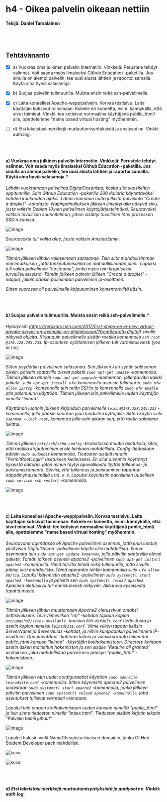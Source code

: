 # h4 - Oikea palvelin oikeaan nettiin
####  Tekijä: Daniel Tarsalainen 

\
&nbsp;


## Tehtävänanto


- [x] a) Vuokraa oma julkinen palvelin Internetiin. Vinkkejä: Perustele tehdyt valinnat. Voit saada myös ilmaiseksi Github Education -paketilla. Jos sinulla on aiempi palvelin, tee uusi alusta lähtien ja raportoi samalla. Käytä aina hyviä salasanoja.
- [x] b) Suojaa palvelin tulimuurilla. Muista ensin reikä ssh-palvelimelle.
- [x] c) Laita koneellesi Apache-weppipalvelin. Korvaa testisivu. Laita käyttäjän kotisivut toimimaan. Kokeile eri koneelta, esim. kännykällä, että sivut toimivat. Vinkki: tee kotisivut normaalina käyttäjänä public_html/ alle, opettelemme "name based virtual hosting" myöhemmin.
- [ ] d) Etsi lokeistasi merkkejä murtautumisyrityksistä ja analysoi ne. Vinkki: auth.log.



\
&nbsp;



#### a) Vuokraa oma julkinen palvelin Internetiin. Vinkkejä: Perustele tehdyt valinnat. Voit saada myös ilmaiseksi Github Education -paketilla. Jos sinulla on aiempi palvelin, tee uusi alusta lähtien ja raportoi samalla. Käytä aina hyviä salasanoja.*

*Lähdin vuokramaan palvelinta DigitalOceanista, koska sitä suositeltiin oppitunnilla. Sain Github Education -paketilla 200 dollaria käytettäväksi kahden kuukauden ajaksi. Lähdin luomaan uutta julkista palvelinta "Create a droplet" -kohdasta. Napinpainalluksen jälkeen ilmestyi alla näkyvä sivu, josta valitsin Debian 10:nen palvelimen käyttöjärjestelmäksi. Seuraavaksi valitsin tavallisen suunnitelman, johon sisältyi tavallinen Intel prosessori SSD:n kanssa.*

![image](https://user-images.githubusercontent.com/77921212/133623762-26ad3845-e05c-4c10-ba18-40bb1e60f51a.png)

*Seuraavaksi tuli valita alue, joista valitsin Amsterdamin.*

![image](https://user-images.githubusercontent.com/77921212/133624676-dee3a1b3-9a7b-4e1e-9dc3-fb4b71defe21.png)

*Tämän jälkeen lähdin valitsemaan salasanaa. Tein siitä mahdollisimman monimutkaisen, jotta tunkeutumisuhka on mahdollisimman pieni. Lopuksi tuli valita palvelimen "hostname", jonka myös tein kryptiseksi turvallisuussyistä. Tämän jälkeen painoin jälleen "Create a droplet" -nappia, jolloin pääsin poimimaan palvelimen ip-osoitteen.*

*Sitten vuorossa oli palvelimelle kirjautuminen komentoriviltä käsin.*

\
&nbsp;

#### b) Suojaa palvelin tulimuurilla. Muista ensin reikä ssh-palvelimelle.*

*Hyödynsin (https://terokarvinen.com/2017/first-steps-on-a-new-virtual-private-server-an-example-on-digitalocean/?fromSearch=digital) sivulla näkyviä ohjeita. Kirjauduin palvelimelle sisään rootilla komennolla `ssh root @178.128.245.233`. Ip-osoitteen syöttämisen jälkeen tuli varmistusviesti (yes or no).*

![image](https://user-images.githubusercontent.com/77921212/133629666-ab139c92-d499-4070-bf65-083af6a3f9fb.png)


*Sitten pyydettiin palvelimen salasanaa. Sen jälkeen kun syötin salasanan oikein, päivitin saatavilla olevat paketit `sudo apt-get update` -komennolla. Tämän jälkeen annoin `sudo apt-get upgrade` -komennon, jolla päivitin kaikki paketit. `sudo apt-get install ufw`-komennolla asensin tulimuurin. `sudo ufw allow 22/tcp` -komennolla tein reiän SSH:n ja komennolla `sudo ufw enable` otin palomuurin käyttöön. Tämän jälkeen loin palvelimelle uuden käyttäjän nimellä "leinad".*

*Käyttähän luonnin jälkeen kirjauduin palvelimelle `leinad@178.128.245.233` -komennolla, jolla pääsin suoraan juuri luodulle käyttäjälle. Sitten käytin `sudo usermod --lock root`, komentoa jolla sain aikaan sen, että rootin salasana lukittui.*

![image](https://user-images.githubusercontent.com/77921212/133632029-7b36f8c9-e5e6-4eac-af69-0fe42c8fff99.png)


*Tämän jälkeen `/etc/ssh/sshd_config` -tiedostossa muutin asetuksia, siten, että rootilla kirjautuminen ei ole lainkaan mahdollista. Config-tiedostoon pääsin `sudo sudoedit` komennolla. Tiedoston sisällä muutin "PermitRootLogin" asetuksen kielteiseksi. En ollut aiemmin käyttänyt kyseistä editoria, joten minun täytyi apuvalikosta löytää tallennus- ja poistumiskomento. Selvisi, että tallennus ja poistuminen tapahtuu näppäinyhdistelmällä `CTRL K X`. Lopuksi käynnistin palvelimen uudelleen `sudo service ssh restart` -komennolla.*

![image](https://user-images.githubusercontent.com/77921212/133631165-33400423-2fe9-4848-876a-6851ef6a4b81.png)


\
&nbsp;


#### c) Laita koneellesi Apache-weppipalvelin. Korvaa testisivu. Laita käyttäjän kotisivut toimimaan. Kokeile eri koneelta, esim. kännykällä, että sivut toimivat. Vinkki: tee kotisivut normaalina käyttäjänä public_html/ alle, opettelemme "name based virtual hosting" myöhemmin.

*Seuraavana agendassa oli Apache palvelimen asennus, jotta juuri luodun yksityisen DigitalOcean -palvelimen käyttö olisi mahdollista. Ennen asennusta tein `sudo apt-get update komennon`, jolla päivitin saatavilla olevat paketit. Tämän jälkeen asensin apache2 -palvelimen `sudo apt-get install apache2` -komennolla. Vielä tarvitsi tehdä reikä tulimuuriin, jotta sivulle pääsy olisi mahdollista. Tämä operaatio tehtiin komennolla `sudo ufw allow 80/tcp`.  Lopuksi käynnistin apache2 -palvelimen `sudo systemctl start apache2 -komennolla` ja päivitin sen `sudo systemctl reload apache2`. Apachen oletussivu tuli onnistuneesti näkyviin. Alla kuva kyseisestä tapahtumasta.*

![image](https://user-images.githubusercontent.com/77921212/133633620-31cd586b-1470-4876-b488-0be12b4c19a8.png)

*Tämän jälkeen lähdin muuttamaan Apache2 oletussivun omaksi nettisivukseni. Tein viimeviikon "m)" -kohdan tapaan kopion `etc/apache2/sites-available` -kansion `000-default.conf` tiedostosta ja asetin kopion nimeksi `leinadsite.conf`. Viime viikon tapaan lisäsin ServerName ja ServerALias -kohdat, ja niihin kumpaankin palvelimneni IP-osoitteen. DocumentRoot -kohtaan laitoin jo valmiiksi kohta tekemäni public_html kansion "leinad" -käyttäjän kotihakemistoon. Directory kohtaan asetin äsken mainititun hakemiston ja sen sisälle "Require all granted" asetuksen, joka mahdollistaa palvelimen pääsyn "public_html" -hakemistoon.*

![image](https://user-images.githubusercontent.com/77921212/133633857-23368a9c-2e95-4fea-b57b-46eff3cdc56a.png)

*Tämän jälkeen otin uudet configuraatiot käyttöön `sudo a2ensite leinadsite.conf` -komennolla. Sitten käynnistin apache2 palvelimen uudestaan `sudo systemctl start apache2` -komennolla, jonka jälkeen päivitin palvelimen `sudo systemctl reload apache2 -komennolla`, jotta aseutukset tulisivat varmasti voimaaan.*

*Lopuksi tein omaan kotihakemistoon uuden kansion nimeltä "public_html" ja loin sinne tiedoston nimellä "index.html". Tiedoston sisään kirjotin tekstin "Palvelin toimii juhuu!"*

![image](https://user-images.githubusercontent.com/77921212/133635440-3f8cb040-554c-4e33-83ad-f442a2eb9d50.png)

Lopuksi halusin vielä NameCheapista ilmaisen domainin, jonka GitHub Student Developer pack mahdollisti. 

![kuva](https://user-images.githubusercontent.com/77921212/133639860-004664cc-fb97-4079-9f76-2ad26d5d985c.png)

![kuva](https://user-images.githubusercontent.com/77921212/133639968-45a7b4d2-4c76-487e-bc57-e3520daae585.png)


\
&nbsp;


#### *d) Etsi lokeistasi merkkejä murtautumisyrityksistä ja analysoi ne. Vinkki: auth.log.*




